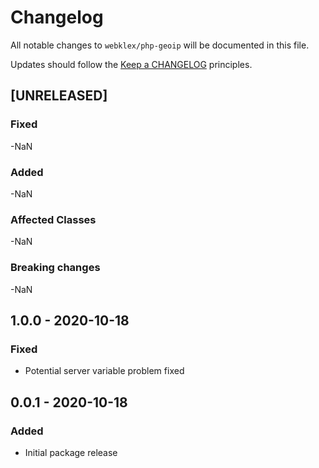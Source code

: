 # Changelog

All notable changes to `webklex/php-geoip` will be documented in this file.

Updates should follow the [Keep a CHANGELOG](http://keepachangelog.com/) principles.

## [UNRELEASED]
### Fixed
-NaN

### Added
-NaN

### Affected Classes
-NaN

### Breaking changes
-NaN

## 1.0.0 - 2020-10-18
### Fixed
- Potential server variable problem fixed

## 0.0.1 - 2020-10-18
### Added
- Initial package release
